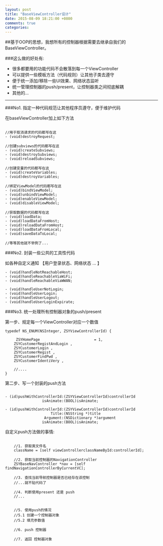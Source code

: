 ```yaml
---
layout: post
title: "BaseViewController设计"
date: 2015-08-09 18:21:00 +0800
comments: true
categories: 
---
```




##基于OOP的思想，我想所有的控制器根据需要去继承自我们的BaseViewController。

###这么做的好处有:
* 很多都要用的功能代码不会散落到每一个ViewController
* 可以提供一些模板方法（代码规则）让其他子类去遵守
* 便于统一添加/移除一些UI效果、网络状态监听
* 统一管理控制器的push/present，让控制器类之间彻底解耦
* 其他的...

***

###No1. 指定一种代码规范让其他程序员遵守，便于维护代码


在baseViewController加上如下方法

```objc

//用于取消请求的代码都写在这
- (void)destroyRequest;

//创建subviews的代码都写在这
- (void)createSubviews;
- (void)destroySubviews;
- (void)reloadSubviews;

//创建变量的代码都写在这
- (void)createVariables;
- (void)destroyVariables;

//绑定ViewModel的代码都写在这
- (void)bindViewModel;
- (void)unbindViewModel;
- (void)enableViewModel;
- (void)disableViewModel;

//获取数据的代码都写在这
- (void)loadData;
- (void)loadDataFromHost;
- (void)reloadDataFromHost;
- (void)loadDataFromLocal;
- (void)saveDataToLocal;

//等等其他就不举例了... 

```

###No2. 封装一些公共的工具性代码

如各种自定义通知 【用户登录状态、网络状态 ... 】

```objc
- (void)handleNotReachableHost;
- (void)handleReachableViaWiFi;
- (void)handleReachableViaWWAN;

- (void)handleUserNotLogin;
- (void)handleUserLogin;
- (void)handleUserLogout;
- (void)handleUserLoginExpirate;

```

###No3. 统一处理所有控制器对象的push/present

第一步、规定每一个ViewController对应一个数值

```objc
typedef NS_ENUM(NSInteger, ZSYViewControllerId) {

	 ZSYHomePage                         = 1,
    ZSYCustomerRegistAndLogin ,
    ZSYCustomerLogin ,
    ZSYCustomerRegist ,
    ZSYCustomerFindPwd ,
    ZSYCustomerIdentiVery ,

	//....
}

```


第二步、写一个封装的push方法

```objc

- (id)pushWithControllerId:(ZSYViewControllerId)controllerId
                 isAnimate:(BOOL)isAnimate;

- (id)pushWithControllerId:(ZSYViewControllerId)controllerId
                     Title:(NSString *)title
                  Argument:(NSDictionary *)argument
                 isAnimate:(BOOL)isAnimate;

```

自定义push方法做的事情:

```objc

	//1. 获取类文件名
    className = [self viewControllerclassNameById:controllerId];
    
    //2. 获取当前控制器的NavigationController
    ZSYBaseNavController *nav = [self findNavigationControllerByCurrentVC];
    
    //3. 查找当前导航控制器是否已经存在该控制
    //...就不贴代码了
    
    //4. 判断使用present 还是 push
    //...
    
    
    //5. 使用push的情况
    //5.1 创建一个控制器对象
    //5.2 填充参数值
    
    //6. push 控制器
    
    //7. 返回 控制器对象
    
    
```